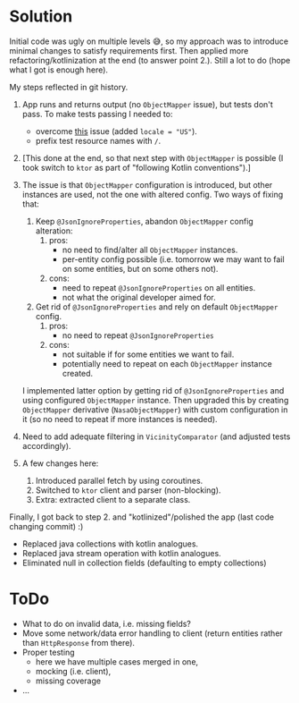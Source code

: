 # Solution

Initial code was ugly on multiple levels 😅, so my approach was to introduce minimal changes to satisfy requirements first.
Then applied more refactoring/kotlinization at the end (to answer point 2.).
Still a lot to do (hope what I got is enough here).

My steps reflected in git history.

1. App runs and returns output (no `ObjectMapper` issue), but tests don't pass.
   To make tests passing I needed to:
   - overcome [this](https://stackoverflow.com/questions/69267710/septembers-short-form-sep-no-longer-parses-in-java-17-in-en-gb-locale/) issue (added `locale = "US"`).
   - prefix test resource names with `/`.
2. [This done at the end, so that next step with `ObjectMapper` is possible (I took switch to `ktor` as part of "following Kotlin conventions").]
3. The issue is that `ObjectMapper` configuration is introduced, but other instances are used, not the one with altered config.
   Two ways of fixing that:
   1. Keep `@JsonIgnoreProperties`, abandon `ObjectMapper` config alteration:
      1. pros:
         - no need to find/alter all `ObjectMapper` instances.
         - per-entity config possible (i.e. tomorrow we may want to fail on some entities, but on some others not).
      2. cons:
         - need to repeat `@JsonIgnoreProperties` on all entities.
         - not what the original developer aimed for.
   2. Get rid of `@JsonIgnoreProperties` and rely on default `ObjectMapper` config.
      1. pros:
         - no need to repeat `@JsonIgnoreProperties`
      2. cons:
         - not suitable if for some entities we want to fail.
         - potentially need to repeat on each `ObjectMapper` instance created.
  
   I implemented latter option by getting rid of `@JsonIgnoreProperties` and using configured `ObjectMapper` instance.
   Then upgraded this by creating `ObjectMapper` derivative (`NasaObjectMapper`) with custom configuration in it (so no need to repeat if more instances is needed).
4. Need to add adequate filtering in `VicinityComparator` (and adjusted tests accordingly).
5. A few changes here:
   1. Introduced parallel fetch by using coroutines.
   2. Switched to `ktor` client and parser (non-blocking).
   3. Extra: extracted client to a separate class.

Finally, I got back to step 2. and "kotlinized"/polished the app (last code changing commit) :)
- Replaced java collections with kotlin analogues.
- Replaced java stream operation with kotlin analogues.
- Eliminated null in collection fields (defaulting to empty collections)


# ToDo
- What to do on invalid data, i.e. missing fields?
- Move some network/data error handling to client (return entities rather than `HttpResponse` from there).
- Proper testing
  - here we have multiple cases merged in one,
  - mocking (i.e. client),
  - missing coverage
- ...
